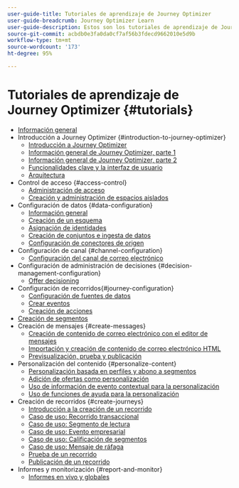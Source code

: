 ```yaml
---
user-guide-title: Tutoriales de aprendizaje de Journey Optimizer
user-guide-breadcrumb: Journey Optimizer Learn
user-guide-description: Estos son los tutoriales de aprendizaje de Journey Optimizer.
source-git-commit: acbdb0e3fa0da0cf7af56b3fdecd9662010e5d9b
workflow-type: tm+mt
source-wordcount: '173'
ht-degree: 95%

---
```



# Tutoriales de aprendizaje de Journey Optimizer {#tutorials}

+ [Información general](/help/overview.md)
+ Introducción a Journey Optimizer {#introduction-to-journey-optimizer}
   + [Introducción a Journey Optimizer](/help/introduction/introduction.md)
   + [Información general de Journey Optimizer, parte 1](/help/introduction/journey-optimizer-overview-part-1.md)
   + [Información general de Journey Optimizer, parte 2](/help/introduction/journey-optimizer-overview-part-2.md)
   + [Funcionalidades clave y la interfaz de usuario](/help/introduction/key-capabilities-and-user-interface.md)
   + [Arquitectura](/help/introduction/architecture.md)
+ Control de acceso {#access-control}
   + [Administración de acceso](/help/set-up-access/access-management.md)
   + [Creación y administración de espacios aislados](/help/set-up-access/create-and-manage-sandboxes.md)
+ Configuración de datos {#data-configuration}
   + [Información general](/help/set-up-data/set-up-data-overview.md)
   + [Creación de un esquema](/help/set-up-data/create-schema.md)
   + [Asignación de identidades](/help/set-up-data/map-identities.md)
   + [Creación de conjuntos e ingesta de datos](/help/set-up-data/create-datasets-and-ingest-data.md)
   + [Configuración de conectores de origen](/help/set-up-data/configure-source-connectors.md)
+ Configuración de canal {#channel-configuration}
   + [Configuración del canal de correo electrónico](/help/set-up-email-channel/set-up-email-channel.md)
+ Configuración de administración de decisiones {#decision-management-configuration}
   + [Offer decisioning](https://experienceleague.adobe.com/docs/offer-decisioning-learn/tutorials/overview.html?lang=es)
+ Configuración de recorridos{#journey-configuration}
   + [Configuración de fuentes de datos](/help/set-up-journeys/configure-data-sources.md)
   + [Crear eventos](/help/set-up-journeys/create-events.md)
   + [Creación de acciones](/help/set-up-journeys/create-actions.md)
+ [Creación de segmentos](/help/set-up-resources/create-segments.md)
+ Creación de mensajes {#create-messages}
   + [Creación de contenido de correo electrónico con el editor de mensajes](/help/create-messages/create-email-content-with-the-message-editor.md)
   + [Importación y creación de contenido de correo electrónico HTML](/help/create-messages/import-and-author-html-email-content.md)
   + [Previsualización, prueba y publicación](/help/create-messages/preview-proof-and-publish.md)
+ Personalización del contenido {#personalize-content}
   + [Personalización basada en perfiles y abono a segmentos](/help/personalize-content/profile-and-segment-membership-based-personalization.md)
   + [Adición de ofertas como personalización](/help/personalize-content/add-offer-decisioning-to-messages.md)
   + [Uso de información de evento contextual para la personalización](/help/personalize-content/use-contextual-event-information-for-personalization.md)
   + [Uso de funciones de ayuda para la personalización](/help/personalize-content/use-helper-functions-for-personalization.md)
+ Creación de recorridos {#create-journeys}
   + [Introducción a la creación de un recorrido](/help/create-journeys/introduction-to-building-a-journey.md)
   + [Caso de uso: Recorrido transaccional](/help/create-journeys/use-case-transactional-journey.md)
   + [Caso de uso: Segmento de lectura](/help/create-journeys/use-case-read-segment.md)
   + [Caso de uso: Evento empresarial](/help/create-journeys/use-case-business-event.md)
   + [Caso de uso: Calificación de segmentos](/help/create-journeys/use-case-read-segment-qualification.md)
   + [Caso de uso: Mensaje de ráfaga](/help/create-journeys/use-case-burst-message.md)
   + [Prueba de un recorrido](/help/create-journeys/test-a-journey.md)
   + [Publicación de un recorrido](/help/create-journeys/publish-a-journey.md)
+ Informes y monitorización {#report-and-monitor}
   + [Informes en vivo y globales](/help/report-and-monitor/live-and-global-reports.md)
